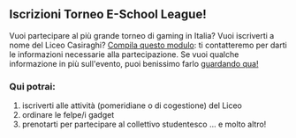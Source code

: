 ## Iscrizioni Torneo E-School League!
Vuoi partecipare al più grande torneo di gaming in Italia? Vuoi iscriverti a nome del Liceo Casiraghi? [Compila questo modulo](https://docs.google.com/forms/d/e/1FAIpQLSf_IUtdpBeqsIJqCpmDdqZapo-BgODfukZP0alhzAYhGd4Sog/viewform?usp=sf_link): ti contatteremo per darti le informazioni necessarie alla partecipazione. Se vuoi qualche informazione in più sull'evento, puoi benissimo farlo [guardando qua!](https://drive.google.com/file/d/1Lc4Sf-rjl_MNuS6MXF82z-ISsTuc_QRF/view?usp=sharing)

### Qui potrai:
  1. iscriverti alle attività (pomeridiane o di cogestione) del Liceo
  2. ordinare le felpe/i gadget
  3. prenotarti per partecipare al collettivo studentesco
... e molto altro!
